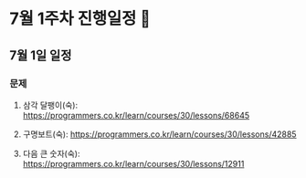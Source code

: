# 7월 1주차 진행일정 🙉

## 7월 1일 일정

### 문제

1. 삼각 달팽이(숙):
https://programmers.co.kr/learn/courses/30/lessons/68645

2. 구명보트(숙):
https://programmers.co.kr/learn/courses/30/lessons/42885

3. 다음 큰 숫자(숙):
https://programmers.co.kr/learn/courses/30/lessons/12911
